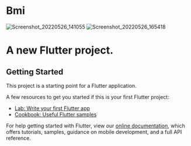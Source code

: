 # Bmi

![Screenshot_20220526_141055](https://user-images.githubusercontent.com/66803809/170514204-5de0f757-e5b7-4d32-8a42-9640db9918e3.png)
![Screenshot_20220526_165418](https://user-images.githubusercontent.com/66803809/170514354-f899f7c4-5de3-432f-b1eb-84ba2a0646a0.png)

# A new Flutter project.

## Getting Started

This project is a starting point for a Flutter application.

A few resources to get you started if this is your first Flutter project:

- [Lab: Write your first Flutter app](https://flutter.dev/docs/get-started/codelab)
- [Cookbook: Useful Flutter samples](https://flutter.dev/docs/cookbook)

For help getting started with Flutter, view our
[online documentation](https://flutter.dev/docs), which offers tutorials,
samples, guidance on mobile development, and a full API reference.
